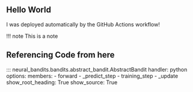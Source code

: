 ## Hello World
I was deployed automatically by the GitHub Actions workflow!

!!! note
    This is a note


## Referencing Code from here
::: neural_bandits.bandits.abstract_bandit.AbstractBandit
    handler: python
    options:
      members:
        - forward
        - _predict_step
        - training_step
        - _update
      show_root_heading: True
      show_source: True
